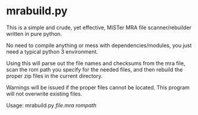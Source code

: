 # mrabuild.py
This is a simple and crude, yet effective, MiSTer MRA file scanner/rebuilder written in pure python.

No need to compile anything or mess with dependencies/modules, you just need a typical python 3 environment.

Using this will parse out the file names and checksums from the mra file, scan the rom path you specify for the needed files, and then rebuild the proper zip files in the current directory.

Warnings will be issued if the proper files cannot be located. This program will not overwrite existing files.

Usage:
mrabuild.py *file.mra* *rompath*
